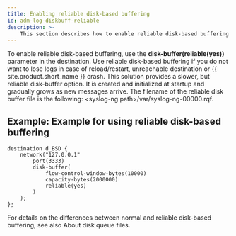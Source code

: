 ```yaml
---
title: Enabling reliable disk-based buffering
id: adm-log-diskbuff-reliable
description: >-
    This section describes how to enable reliable disk-based buffering in {{ site.product.short_name }}.
---
```


To enable reliable disk-based buffering, use the
**disk-buffer(reliable(yes))** parameter in the destination. Use
reliable disk-based buffering if you do not want to lose logs in case of
reload/restart, unreachable destination or {{ site.product.short_name }} crash. This
solution provides a slower, but reliable disk-buffer option. It is
created and initialized at startup and gradually grows as new messages
arrive. The filename of the reliable disk buffer file is the following:
\<syslog-ng path\>/var/syslog-ng-00000.rqf.

## Example: Example for using reliable disk-based buffering

```config
destination d_BSD {
    network("127.0.0.1"
        port(3333)
        disk-buffer(
            flow-control-window-bytes(10000)
            capacity-bytes(2000000)
            reliable(yes)
        )
    );
};
```

For details on the differences between normal and reliable disk-based
buffering, see also About disk queue files.
